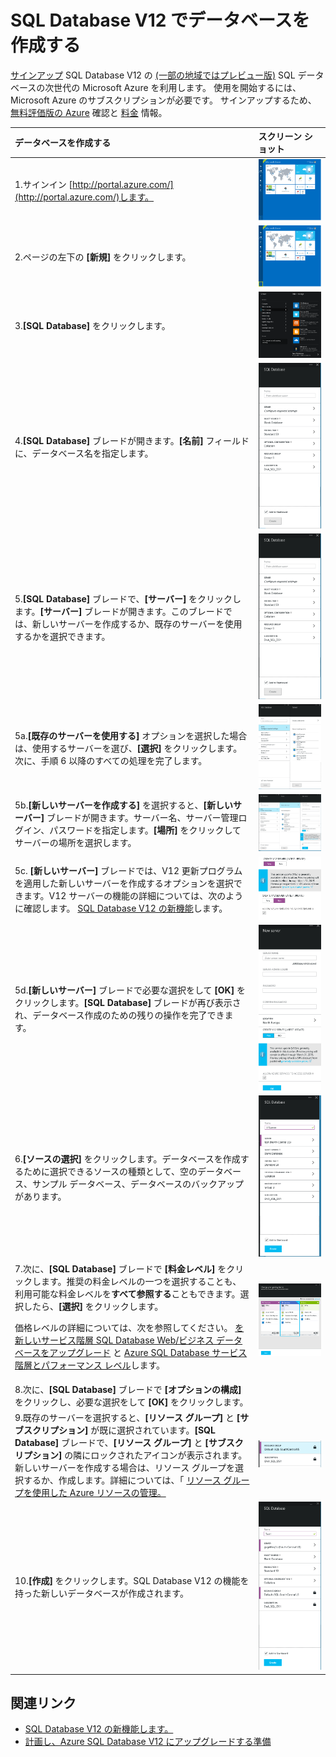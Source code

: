 <properties 
    pageTitle="SQL Database の更新プログラムの V12 でデータベースを作成する" 
    description="Azure SQL Database の更新プログラムの V12 でデータベースを作成する方法を示しています" 
    services="sql-database" 
    documentationCenter="" 
    authors="sonalmm" 
    manager="jeffreyg" 
    editor=""/>

<tags 
    ms.service="sql-database" 
    ms.devlang="na" 
    ms.topic="article" 
    ms.tgt_pltfrm="na" 
    ms.workload="data-management" 
    ms.date="04/28/2015" 
    ms.author="sonalm"/>



# SQL Database V12 でデータベースを作成する

[サインアップ](https://portal.azure.com) SQL Database V12 の [(一部の地域ではプレビュー版)](sql-database-v12-whats-new.md#V12AzureSqlDbPreviewGaTable) SQL データベースの次世代の Microsoft Azure を利用します。 使用を開始するには、Microsoft Azure のサブスクリプションが必要です。 サインアップするため、 [無料評価版の Azure](http://azure.microsoft.com/pricing/free-trial) 確認と [料金](http://azure.microsoft.com/pricing/details/sql-database) 情報。


| データベースを作成する| スクリーン ショット|
| :--- | :--- |
| 1.サインイン [http://portal.azure.com/](http://portal.azure.com/)します。| ![新しい Azure クラシック ポータル][1]|
| 2.ページの左下の **[新規]** をクリックします。| ![新しいサービスの開始][2]|
| 3.**[SQL Database]** をクリックします。| ![選択するさまざまなサービス][3]|
| 4.**[SQL Database]** ブレードが開きます。**[名前]** フィールドに、データベース名を指定します。| ![データベースを名前を付けます][4]|
| 5.**[SQL Database]** ブレードで、**[サーバー]** をクリックします。**[サーバー]** ブレードが開きます。このブレードでは、新しいサーバーを作成するか、既存のサーバーを使用するかを選択できます。| ![サーバーの種類を選択します][4]|
| 5a.**[既存のサーバーを使用する]** オプションを選択した場合は、使用するサーバーを選び、**[選択]** をクリックします。次に、手順 6 以降のすべての処理を完了します。| ![一覧からサーバーを選択します][5]|
| 5b.**[新しいサーバーを作成する]** を選択すると、**[新しいサーバー]** ブレードが開きます。サーバー名、サーバー管理ログイン、パスワードを指定します。**[場所]** をクリックしてサーバーの場所を選択します。| ![サーバーの新しいオプションの作成を完了します][9]|
| 5c. **[新しいサーバー]** ブレードでは、V12 更新プログラムを適用した新しいサーバーを作成するオプションを選択できます。V12 サーバーの機能の詳細については、次のように確認します。 [SQL Database V12 の新機能](sql-database-v12-whats-new.md)します。| ![V12 サーバーを選択します][6]|
| 5d.**[新しいサーバー]** ブレードで必要な選択をして **[OK]** をクリックします。**[SQL Database]** ブレードが再び表示され、データベース作成のための残りの操作を完了できます。| ![新しいサーバー ブレードのアクションを完了します][8]|
| 6.**[ソースの選択]** をクリックします。データベースを作成するために選択できるソースの種類として、空のデータベース、サンプル データベース、データベースのバックアップがあります。| ![データベースのソースを選択します][10]|
| 7.次に、**[SQL Database]** ブレードで **[料金レベル]** をクリックします。推奨の料金レベルの一つを選択することも、利用可能な料金レベルを**すべて参照する**こともできます。選択したら、**[選択]** をクリックします。<p> 価格レベルの詳細については、次を参照してください。 [を新しいサービス階層 SQL Database Web/ビジネス データベースをアップグレード](./sql-database-upgrade-new-service-tiers/) と [Azure SQL Database サービス階層とパフォーマンス レベル](sql-database-service-tiers.md)します。| ![料金レベルを選択します][7]
| 8.次に、**[SQL Database]** ブレードで **[オプションの構成]** をクリックし、必要な選択をして **[OK]** をクリックします。
| 9.既存のサーバーを選択すると、**[リソース グループ]** と **[サブスクリプション]** が既に選択されています。**[SQL Database]** ブレードで、**[リソース グループ]** と **[サブスクリプション]** の隣にロックされたアイコンが表示されます。新しいサーバーを作成する場合は、リソース グループを選択するか、作成します。詳細については、「 [リソース グループを使用した Azure リソースの管理。](resource-group-overview.md)| ![リソース グループを指定します][11]
| 10.**[作成]** をクリックします。SQL Database V12 の機能を持った新しいデータベースが作成されます。| ![新しいデータベースを作成します][12]

## 関連リンク

- [SQL Database V12 の新機能します。](sql-database-v12-whats-new.md)
- [計画し、Azure SQL Database V12 にアップグレードする準備](sql-database-v12-plan-prepare-upgrade.md)



[1]: ./media/sql-database-create/firstscreenportal.png 
[2]: ./media/sql-database-create/new.png 
[3]: ./media/sql-database-create/sqldatabase.png 
[4]: ./media/sql-database-create/databasename.png 
[5]: ./media/sql-database-create/useexistingserver.PNG 
[6]: ./media/sql-database-create/v12server.PNG 
[7]: ./media/sql-database-create/pricingtierdetails.png 
[8]: ./media/sql-database-create/finishnewserverblade.png 
[9]: ./media/sql-database-create/createnewserver.png 
[10]: ./media/sql-database-create/selectsource.png 
[11]: ./media/sql-database-create/resourcegroup.png 
[12]: ./media/sql-database-create/create.png 

